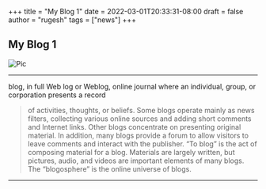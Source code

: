 +++
title = "My Blog 1"
date = 2022-03-01T20:33:31-08:00
draft = false
author = "rugesh"
tags = ["news"]
+++

## My Blog 1

![Pic](https://www.google.com/url?sa=i&url=https%3A%2F%2Funsplash.com%2Fs%2Fphotos%2Fview&psig=AOvVaw11Fm5WQmGEkEYP9F6KrVzS&ust=1646300272911000&source=images&cd=vfe&ved=0CAsQjRxqFwoTCPC-9smQp_YCFQAAAAAdAAAAABAD)
*** 
blog, in full Web log or Weblog, online journal where an individual, group, or corporation presents a record 
> of activities, thoughts, or beliefs. Some blogs operate mainly as news filters, collecting various online sources and adding short comments and Internet links. Other blogs concentrate on presenting original material. In addition, many blogs provide a forum to allow visitors to leave comments and interact with the publisher. “To blog” is the act of composing material for a blog. Materials are largely written, but pictures, audio, and videos are important elements of many blogs. The “blogosphere” is the online universe of blogs. 
***